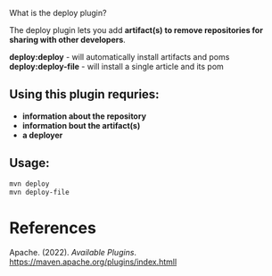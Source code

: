 What is the deploy plugin? 

The deploy plugin lets you add **artifact(s) to remove repositories for sharing with other developers**. 

**deploy:deploy** - will automatically install artifacts and poms  
**deploy:deploy-file** - will install a single article and its pom 

## Using this plugin requries: 
- **information about the repository** 
- **information bout the artifact(s)** 
- **a deployer** 


## Usage: 
```zsh 
mvn deploy 
mvn deploy-file
``` 

  
# References 
Apache. (2022). *Available Plugins*. <https://maven.apache.org/plugins/index.htmll>


